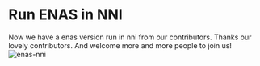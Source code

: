 **Run ENAS in NNI**
===

Now we have a enas version run in nni from our contributors. Thanks our lovely contributors. 
And welcome more and more people to join us!
![enas-nni](https://github.com/countif/enas_nni)